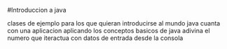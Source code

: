 #Introduccion a java

clases de ejemplo para los que quieran introducirse al mundo java
cuanta con una aplicacion aplicando los conceptos basicos de java
adivina el numero que iteractua con datos de entrada desde la consola
